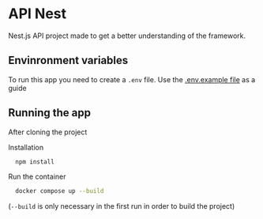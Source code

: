 
# API Nest

Nest.js API project made to get a better understanding of the framework. 



## Envinronment variables

To run this app you need to create a `.env` file. Use the [.env.example file]() as a guide

## Running the app

After cloning the project

Installation

```bash
  npm install
```

Run the container

```bash
  docker compose up --build
```
(`--build` is only necessary in the first run in order to build the project)


